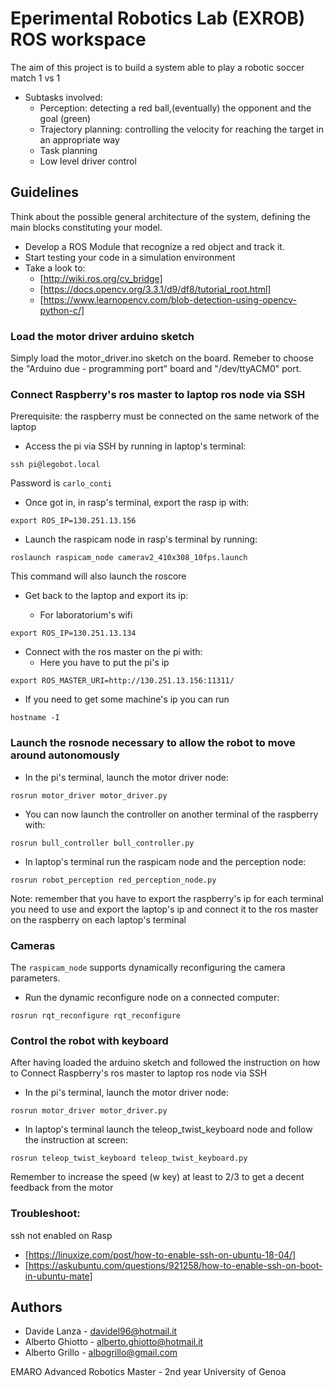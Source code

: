 # Eperimental Robotics Lab (EXROB) ROS workspace 

The aim of this project is to build a system able to play a robotic soccer match 1 vs 1
- Subtasks involved:
   - Perception: detecting a red ball,(eventually) the opponent and the goal (green)
   - Trajectory planning: controlling the velocity for reaching the target in an appropriate way
   - Task planning
   - Low level driver control

## Guidelines

Think about the possible general architecture of the system, defining the main blocks constituting your model.
- Develop a ROS Module that recognize a red object and track it.
- Start testing your code in a simulation environment
- Take a look to:
   - [http://wiki.ros.org/cv_bridge]
   - [https://docs.opencv.org/3.3.1/d9/df8/tutorial_root.html]
   - [https://www.learnopencv.com/blob-detection-using-opencv-python-c/]


### Load the motor driver arduino sketch
Simply load the motor_driver.ino sketch on the board. Remeber to choose the "Arduino due - programming port" board and "/dev/ttyACM0" port.

### Connect Raspberry's ros master to laptop ros node via SSH 
Prerequisite: the raspberry must be connected on the same network of the laptop

- Access the pi via SSH by running in laptop's terminal:

``` ssh pi@legobot.local ```

Password is ```carlo_conti```

- Once got in, in rasp's terminal, export the rasp ip with:

 ``` export ROS_IP=130.251.13.156 ```

- Launch the raspicam node in rasp's terminal by running:

``` roslaunch raspicam_node camerav2_410x308_10fps.launch ```

This command will also launch the roscore 

- Get back to the laptop and export its ip:

   - For laboratorium's wifi

``` export ROS_IP=130.251.13.134 ``` 


- Connect with the ros master on the pi with:
 	- Here you have to put the pi's ip

``` export ROS_MASTER_URI=http://130.251.13.156:11311/ ```


- If you need to get some machine's ip you can run

``` hostname -I ```


### Launch the rosnode necessary to allow the robot to move around autonomously


- In the pi's terminal, launch the motor driver node:

``` rosrun motor_driver motor_driver.py ```

- You can now launch the controller on another terminal of the raspberry with:

``` rosrun bull_controller bull_controller.py ```

- In laptop's terminal run the raspicam node and the perception node:



``` rosrun robot_perception red_perception_node.py ```


Note: remember that you have to export the raspberry's ip for each terminal you need to use and export the laptop's ip and connect it to the ros master on the raspberry on each laptop's terminal



### Cameras

The ```raspicam_node``` supports dynamically reconfiguring the camera parameters.

- Run the dynamic reconfigure node on a connected computer:

``` rosrun rqt_reconfigure rqt_reconfigure ```

### Control the robot with keyboard
After having loaded the arduino sketch and followed the instruction on how to Connect Raspberry's ros master to laptop ros node via SSH

- In the pi's terminal, launch the motor driver node:

``` rosrun motor_driver motor_driver.py ```

- In laptop's terminal launch the teleop_twist_keyboard node and follow the instruction at screen:

``` rosrun teleop_twist_keyboard teleop_twist_keyboard.py ```

Remember to increase the speed (w key) at least to 2/3 to get a decent feedback from the motor






### Troubleshoot:
ssh not enabled on Rasp 
   - [https://linuxize.com/post/how-to-enable-ssh-on-ubuntu-18-04/]
   - [https://askubuntu.com/questions/921258/how-to-enable-ssh-on-boot-in-ubuntu-mate]





## Authors
* Davide Lanza       - davidel96@hotmail.it
* Alberto Ghiotto    - alberto.ghiotto@hotmail.it
* Alberto Grillo     - albogrillo@gmail.com



EMARO Advanced Robotics Master - 2nd year
University of Genoa
